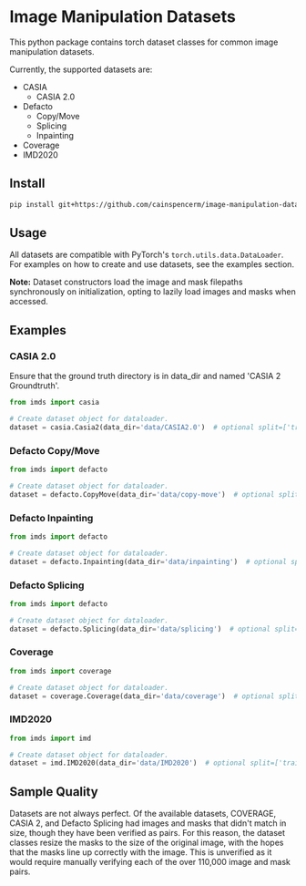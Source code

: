 # Image Manipulation Datasets

This python package contains torch dataset classes for common image manipulation datasets.

Currently, the supported datasets are:
- CASIA
    - CASIA 2.0
- Defacto
    - Copy/Move
    - Splicing
    - Inpainting
- Coverage
- IMD2020

## Install
```bash
pip install git+https://github.com/cainspencerm/image-manipulation-datasets.git@0.6
```

## Usage

All datasets are compatible with PyTorch's `torch.utils.data.DataLoader`. For examples on how to create and use datasets, see the examples section.

**Note:** Dataset constructors load the image and mask filepaths synchronously on initialization, opting to lazily load images and masks when accessed. 

## Examples

### CASIA 2.0

Ensure that the ground truth directory is in data_dir and named 'CASIA 2 Groundtruth'.

```python
from imds import casia

# Create dataset object for dataloader.
dataset = casia.Casia2(data_dir='data/CASIA2.0')  # optional split=['train', 'val', 'test', 'benchmark', 'full']
```

### Defacto Copy/Move

```python
from imds import defacto

# Create dataset object for dataloader.
dataset = defacto.CopyMove(data_dir='data/copy-move')  # optional split=['train', 'val', 'test', 'benchmark', 'full']
```

### Defacto Inpainting

```python
from imds import defacto

# Create dataset object for dataloader.
dataset = defacto.Inpainting(data_dir='data/inpainting')  # optional split=['train', 'val', 'test', 'benchmark', 'full']
```

### Defacto Splicing

```python
from imds import defacto

# Create dataset object for dataloader.
dataset = defacto.Splicing(data_dir='data/splicing')  # optional split=['train', 'val', 'test', 'benchmark', 'full']
```

### Coverage

```python
from imds import coverage

# Create dataset object for dataloader.
dataset = coverage.Coverage(data_dir='data/coverage')  # optional split=['train', 'val', 'test', 'benchmark', 'full']
```

### IMD2020

```python
from imds import imd

# Create dataset object for dataloader.
dataset = imd.IMD2020(data_dir='data/IMD2020')  # optional split=['train', 'val', 'test', 'benchmark', 'full']
```

## Sample Quality

Datasets are not always perfect. Of the available datasets, COVERAGE, CASIA 2, and Defacto Splicing had images and masks that didn't match in size, though they have been verified as pairs. For this reason, the dataset classes resize the masks to the size of the original image, with the hopes that the masks line up correctly with the image. This is unverified as it would require manually verifying each of the over 110,000 image and mask pairs.

